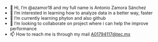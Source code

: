 - 👋 Hi, I’m @azamor18 and my full name is Antonio Zamora Sánchez
- 👀 I’m interested in learning how to analyze data in a better way, faster 
- 🌱 I’m currently learning phyton and also github
- 💞️ I’m looking to collaborate on project where i can help the improve performance
- 📫 How to reach me is through my mail A01794117@tec.mx

<!---
azamor18/azamor18 is a ✨ special ✨ repository because its `README.md` (this file) appears on your GitHub profile.
You can click the Preview link to take a look at your changes.
--->
